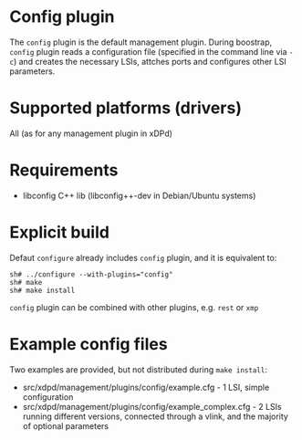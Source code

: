 
Config plugin
=============

The `config` plugin is the default management plugin. During boostrap, `config` plugin reads a configuration file (specified in the command line via `-c`) and creates the necessary LSIs, attches ports and configures other LSI parameters.

Supported platforms (drivers)
=============================

All (as for any management plugin in xDPd)

Requirements
============

- libconfig C++ lib (libconfig++-dev in Debian/Ubuntu systems)


Explicit build
==============

Defaut `configure` already includes `config` plugin, and it is equivalent to:

	sh# ../configure --with-plugins="config" 
	sh# make  
	sh# make install

`config` plugin can be combined with other plugins, e.g. `rest` or `xmp`

Example config files
====================

Two examples are provided, but not distributed during `make install`:

* src/xdpd/management/plugins/config/example.cfg - 1 LSI, simple configuration
* src/xdpd/management/plugins/config/example_complex.cfg - 2 LSIs running different versions, connected through a vlink, and the majority of optional parameters

